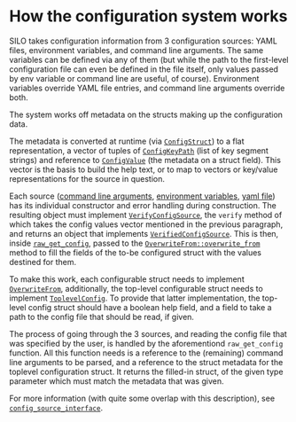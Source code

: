 # How the configuration system works

SILO takes configuration information from 3 configuration sources:
YAML files, environment variables, and command line arguments. The
same variables can be defined via any of them (but while the path to
the first-level configuration file can even be defined in the file
itself, only values passed by env variable or command line are useful,
of course). Environment variables override YAML file entries, and
command line arguments override both.

The system works off metadata on the structs making up the
configuration data. 

The metadata is converted at runtime (via
[`ConfigStruct`](../include/config/config_specification.h)) to a flat
representation, a vector of tuples of
[`ConfigKeyPath`](../include/config/config_key_path.h) (list of key segment strings) and
reference to [`ConfigValue`](../include/config/config_specification.h) (the metadata on a
struct field).  This vector is the basis to build the help text,
or to map to vectors or key/value representations for the source
in question.

Each source ([command line arguments](XX), [environment variables](XX),
[yaml file](XX)) has its individual constructor and error handling
during construction. The resulting object must implement
[`VerifyConfigSource`](../include/config/config_specification.h), the `verify` method of
which takes the config values vector mentioned in the previous
paragraph, and returns an object that implements
[`VerifiedConfigSource`](../include/config/config_source.h). This is then, inside
[`raw_get_config`](XX), passed to the
[`OverwriteFrom::overwrite_from`](XX?) method to
fill the fields of the to-be configured struct with the values
destined for them.

To make this work, each configurable struct needs to implement
[`OverwriteFrom`](XX?), additionally, the top-level
configurable struct needs to implement
[`ToplevelConfig`](XX). To provide that latter
implementation, the top-level config struct should have a boolean
help field, and a field to take a path to the config file that
should be read, if given.

The process of going through the 3 sources, and reading the config
file that was specified by the user, is handled by the
aforementiond `raw_get_config` function. All this
function needs is a reference to the (remaining) command line
arguments to be parsed, and a reference to the struct metadata for
the toplevel configuration struct. It returns the filled-in
struct, of the given type parameter which must match the metadata
that was given.

For more information (with quite some overlap with this description),
see [`config_source_interface`](../include/config/config_source.h).
